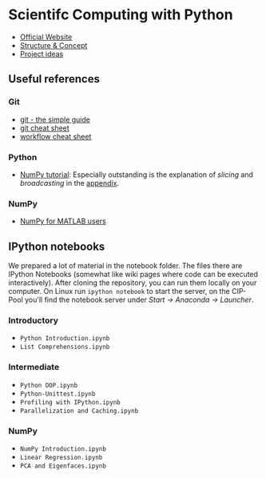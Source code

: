 # Scientifc Computing with Python

* [Official Website](http://www.ini.rub.de/courses/69-Scientific%20Computing%20with%20Python)
* [Structure & Concept](https://github.com/ini-python-course/ss15/blob/master/COURSE.md)
* [Project ideas](https://github.com/ini-python-course/ss15/blob/master/PROJECT_IDEAS.md)

## Useful references

### Git

* [git - the simple guide](http://rogerdudler.github.io/git-guide)
* [git cheat sheet](http://www.git-tower.com/blog/git-cheat-sheet/)
* [workflow cheat sheet](http://www.git-tower.com/learn/cheat-sheets/vcs-workflow)

### Python

* [NumPy tutorial](http://www.labri.fr/perso/nrougier/teaching/numpy/numpy.html): Especially outstanding is the explanation of *slicing* and *broadcasting* in the [appendix](http://www.labri.fr/perso/nrougier/teaching/numpy/numpy.html#quick-references).

### NumPy

* [NumPy for MATLAB users](http://mathesaurus.sourceforge.net/matlab-numpy.html)

## IPython notebooks

We prepared a lot of material in the notebook folder. The files there are IPython Notebooks (somewhat like wiki pages where code can be executed interactively). After cloning the repository, you can run them locally on your computer. On Linux run `ipython notebook` to start the server, on the CIP-Pool you'll find the notebook server under *Start -> Anaconda -> Launcher*.

### Introductory

* `Python Introduction.ipynb`
* `List Comprehensions.ipynb`

### Intermediate

* `Python OOP.ipynb`
* `Python-Unittest.ipynb`
* `Profiling with IPython.ipynb`
* `Parallelization and Caching.ipynb`

### NumPy

* `NumPy Introduction.ipynb`
* `Linear Regression.ipynb`
* `PCA and Eigenfaces.ipynb`
